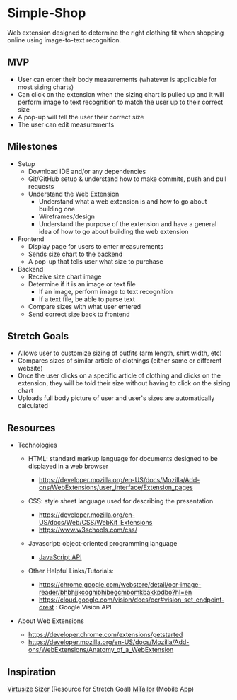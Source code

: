 # Simple-Shop
Web extension designed to determine the right clothing fit when shopping online using image-to-text recognition.

## MVP
- User can enter their body measurements (whatever is applicable for most sizing charts)
- Can click on the extension when the sizing chart is pulled up and it will perform image to text recognition to match the user up to their correct size
- A pop-up will tell the user their correct size
- The user can edit measurements


## Milestones
- Setup
	- Download IDE and/or any dependencies
	- Git/GitHub setup & understand how to make commits, push and pull requests
	- Understand the Web Extension
		- Understand what a web extension is and how to go about building one
		- Wireframes/design
		- Understand the purpose of the extension and have a general idea of how to go about building the web extension
- Frontend
	- Display page for users to enter measurements
	- Sends size chart to the backend
	- A pop-up that tells user what size to purchase
- Backend
	- Receive size chart image
	- Determine if it is an image or text file
		- If an image, perform image to text recognition
		- If a text file, be able to parse text
	- Compare sizes with what user entered
	- Send correct size back to frontend

## Stretch Goals
- Allows user to customize sizing of outfits (arm length, shirt width, etc)
- Compares sizes of similar article of clothings (either same or different website) 
- Once the user clicks on a specific article of clothing and clicks on the extension, they will be told their size without having to click on the sizing chart
- Uploads full body picture of user and user's sizes are automatically calculated

## Resources
- Technologies
	- HTML: standard markup language for documents designed to be displayed in a web browser
		- https://developer.mozilla.org/en-US/docs/Mozilla/Add-ons/WebExtensions/user_interface/Extension_pages

	- CSS: style sheet language used for describing the presentation
		- https://developer.mozilla.org/en-US/docs/Web/CSS/WebKit_Extensions
		- https://www.w3schools.com/css/

	- Javascript: object-oriented programming language
		- [JavaScript API](https://developer.mozilla.org/en-US/docs/Mozilla/Add-ons/WebExtensions/API)

	- Other Helpful Links/Tutorials:
		- https://chrome.google.com/webstore/detail/ocr-image-reader/bhbhjjkcoghibhibegcmbomkbakkpdbo?hl=en
		- https://cloud.google.com/vision/docs/ocr#vision_set_endpoint-drest : Google Vision API

- About Web Extensions
	- https://developer.chrome.com/extensions/getstarted
	- https://developer.mozilla.org/en-US/docs/Mozilla/Add-ons/WebExtensions/Anatomy_of_a_WebExtension

## Inspiration
[Virtusize](https://www.virtusize.com/site/)
[Sizer](https://sizer.me/technology/) (Resource for Stretch Goal)
[MTailor](https://apps.apple.com/us/app/mtailor-custom-clothing/id816042916) (Mobile App)